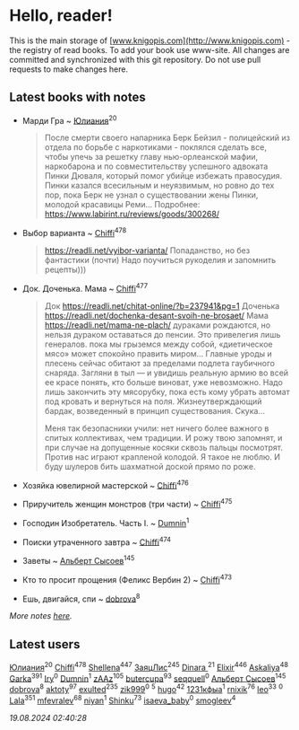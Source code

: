 # Hello, reader!
This is the main storage of [www.knigopis.com](http://www.knigopis.com) - the registry of read books.
To add your book use www-site. All changes are committed and synchronized with this git repository.
Do not use pull requests to make changes here.


## Latest books with notes
* Марди Гра ~ [Юлиания](users/693/69389439-vkontakte)<sup>20</sup>
    > После смерти своего напарника Берк Бейзил - полицейский из отдела по борьбе с наркотиками - поклялся сделать все, чтобы упечь за решетку главу нью-орлеанской мафии, наркобарона и по совместительству успешного адвоката Пинки Дюваля, который помог убийце избежать правосудия. Пинки казался всесильным и неуязвимым, но ровно до тех пор, пока Берк не узнал о существовании жены Пинки, молодой красавицы Реми…
    > Подробнее: https://www.labirint.ru/reviews/goods/300268/

* Выбор варианта ~ [Chiffi](users/105/105831994080785626680-google)<sup>478</sup>
    > https://readli.net/vyibor-varianta/
    > Попаданство, но без фантастики (почти)
    > Надо поучиться рукоделия и запомнить рецепты)))

* Док. Доченька. Мама ~ [Chiffi](users/105/105831994080785626680-google)<sup>477</sup>
    > Док https://readli.net/chitat-online/?b=237941&pg=1
    > Доченька https://readli.net/dochenka-desant-svoih-ne-brosaet/
    > Мама https://readli.net/mama-ne-plach/
    > дураками рождаются, но нельзя дураком оставаться до пенсии. Это привелегия лишь генералов.
    > пока мы грыземся между собой, «диетическое мясо» может спокойно править миром…
    > Главные уроды и плесень сейчас обитают за пределами подлета гаубичного снаряда. Загляни в тыл — и увидишь реальную армию во всей ее красе
    > понять, кто больше виноват, уже невозможно. Надо лишь закончить эту мясорубку, пока есть кому убрать автомат под кровать и вернуться на поля.
    > Жизнеутверждающий бардак, возведенный в принцип существования. Скука…
    > 
    > Меня так безопасники учили: нет ничего более важного в спитых коллективах, чем традиции. И рожу твою запомнят, и при случае на допущенные косяки сквозь пальцы посмотрят.
    > Против нас играют крапленой колодой. Я такое не люблю. И буду шулеров бить шахматной доской прямо по роже.

* Хозяйка ювелирной мастерской ~ [Chiffi](users/105/105831994080785626680-google)<sup>476</sup>

* Приручитель женщин монстров (три части) ~ [Chiffi](users/105/105831994080785626680-google)<sup>475</sup>

* Господин Изобретатель. Часть I. ~ [Dumnin](users/103/103541795835665788358-google)<sup>1</sup>

* Поиски утраченного завтра ~ [Chiffi](users/105/105831994080785626680-google)<sup>474</sup>

* Заветы ~ [Альберт Сысоев](users/474/47446642-vkontakte)<sup>145</sup>

* Кто то просит прощения (Феликс Вербин 2) ~ [Chiffi](users/105/105831994080785626680-google)<sup>473</sup>

* Ешь, двигайся, спи ~ [dobrova](users/606/6069210-vkontakte)<sup>8</sup>


_More notes [here](latest_books_with_notes.md)._


## Latest users
[Юлиания](users/693/69389439-vkontakte)<sup>20</sup> 
[Chiffi](users/105/105831994080785626680-google)<sup>478</sup> 
[Shellena](users/134/13413591548892934957-mailru)<sup>447</sup> 
[ЗаяцЛис](users/112/112388384595246311466-google)<sup>245</sup> 
[Dinara ](users/107/107718177426132290975-google)<sup>21</sup> 
[Elixir](users/115/115826717712507836033-google)<sup>446</sup> 
[Askaliya](users/326/326783541-vkontakte)<sup>48</sup> 
[Garka](users/115/115753719718250012620-google)<sup>391</sup> 
[Iry](users/116/116182444618955408830-google)<sup>0</sup> 
[Dumnin](users/103/103541795835665788358-google)<sup>1</sup> 
[zAAz](users/202/202248233-vkontakte)<sup>105</sup> 
[butercupa](users/193/193697993-vkontakte)<sup>93</sup> 
[seqquell](users/103/103098990387296691783-google)<sup>0</sup> 
[Альберт Сысоев](users/474/47446642-vkontakte)<sup>145</sup> 
[dobrova](users/606/6069210-vkontakte)<sup>8</sup> 
[aktoty](users/275/275766107-vkontakte)<sup>97</sup> 
[exulted](users/100/100599204551896265722-google)<sup>235</sup> 
[zik999](users/105/105622323107798948661-google)<sup>0</sup> 
[](users/115/115095777313809768381-google)<sup>5</sup> 
[hugo](users/105/105063533945004840111-google)<sup>42</sup> 
[1231кфыа](users/692/692142137-vkontakte)<sup>1</sup> 
[rnixik](users/116/116191270391964650818-google)<sup>76</sup> 
[leo](users/106/106915386474260202605-google)<sup>33</sup> 
[](users/358/358594589-vkontakte)<sup>0</sup> 
[Lala](users/761/76187635-vkontakte)<sup>351</sup> 
[mfevralev](users/140/140966150-vkontakte)<sup>68</sup> 
[niyan](users/110/110517883439678622021-google)<sup>1</sup> 
[Shinku](users/109/109176126475581739292-google)<sup>73</sup> 
[isaeva_baby](users/109/109089966297718972425-google)<sup>0</sup> 
[smogleev](users/267/267805152-yandex)<sup>4</sup> 


_19.08.2024 02:40:28_
